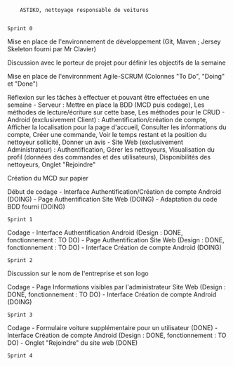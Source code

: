 		ASTIKO, nettoyage responsable de voitures


	Sprint 0

Mise en place de l'environnement de développement (Git, Maven ; Jersey Skeleton fourni par Mr Clavier)

Discussion avec le porteur de projet pour définir les objectifs de la semaine

Mise en place de l'environnment Agile-SCRUM (Colonnes "To Do", "Doing" et "Done")

Réflexion sur les tâches à effectuer et pouvant être effectuées en une semaine
	- Serveur : 
		Mettre en place la BDD (MCD puis codage), 
		Les méthodes de lecture/écriture sur cette base, 
		Les méthodes pour le CRUD
	- Android (exclusivement Client) : 
		Authentification/création de compte, 
		Afficher la localisation pour la page d'accueil,
		Consulter les informations du compte,
		Créer une commande, 
		Voir le temps restant et la position du nettoyeur sollicité,
		Donner un avis
	- Site Web (exclusivement Administrateur) :
		Authentification,
		Gérer les nettoyeurs,
		Visualisation du profil (données des commandes et des utilisateurs),
		Disponibilités des nettoyeurs,
		Onglet "Rejoindre"

Création du MCD sur papier

Début de codage
	- Interface Authentification/Création de compte Android (DOING)
	- Page Authentification Site Web (DOING)
	- Adaptation du code BDD fourni (DOING)


	Sprint 1
	
Codage
	- Interface Authentification Android (Design : DONE, fonctionnement : TO DO)
	- Page Authentification Site Web (Design : DONE, fonctionnement : TO DO)
	- Interface Création de compte Android (DOING)

	
	Sprint 2

Discussion sur le nom de l'entreprise et son logo

Codage
	- Page Informations visibles par l'administrateur Site Web (Design : DONE, fonctionnement : TO DO)
	- Interface Création de compte Android (DOING)


	Sprint 3

Codage
	- Formulaire voiture supplémentaire pour un utilisateur (DONE)
	- Interface Création de compte Android (Design : DONE, fonctionnement : TO DO)
	- Onglet "Rejoindre" du site web (DONE)
	

	Sprint 4
	







